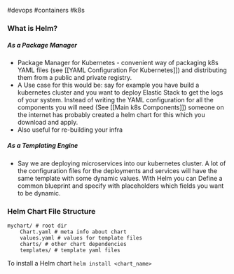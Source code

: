 #devops #containers #k8s 

### What is Helm?

##### As a Package Manager

- Package Manager for Kubernetes - convenient way of packaging k8s YAML files (see [[YAML Configuration For Kubernetes]]) and distributing them from a public and private registry. 
- A Use case for this would be: say for example you have build a kubernetes cluster and you want to deploy Elastic Stack to get the logs of your system. Instead of writing the YAML configuration for all the components you will need (See [[Main k8s Components]]) someone on the internet has probably created a helm chart for this which you download and apply.
- Also useful for re-building your infra

##### As a Templating Engine

- Say we are deploying microservices into our kubernetes cluster. A lot of the configuration files for the deployments and services will have the same template with some dynamic values. With Helm you can Define a common blueprint and specify with placeholders which fields you want to be dynamic. 

### Helm Chart File Structure

```
mychart/ # root dir
	Chart.yaml # meta info about chart
	values.yaml # values for template files
	charts/ # other chart dependencies
	templates/ # template yaml files
```

To install a Helm chart `helm install <chart_name>`

